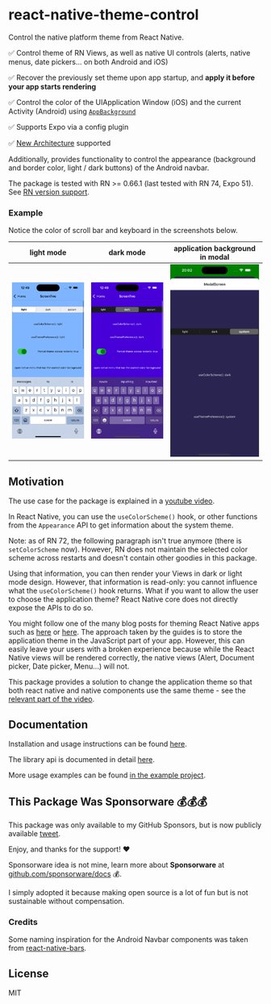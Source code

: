 # react-native-theme-control

Control the native platform theme from React Native.

✅ Control theme of RN Views, as well as native UI controls (alerts, native menus, date pickers... on both Android and iOS)

✅ Recover the previously set theme upon app startup, and **apply it before your app starts rendering**

✅ Control the color of the UIApplication Window (iOS) and the current Activity (Android) using [`AppBackground`](https://github.com/vonovak-org/react-native-theme-control/blob/main/docs/readme-internal.md#appbackground)

✅ Supports Expo via a config plugin

✅ [New Architecture](https://reactnative.dev/docs/the-new-architecture/landing-page) supported

Additionally, provides functionality to control the appearance (background and border color, light / dark buttons) of the Android navbar.

The package is tested with RN >= 0.66.1 (last tested with RN 74, Expo 51). See [RN version support](docs/install.md).

### Example

Notice the color of scroll bar and keyboard in the screenshots below.

| light mode                | dark mode               | application background in modal    |
| ------------------------- | ----------------------- |------------------------------------|
| ![light](./img/light.png) | ![dark](./img/dark.png) | ![app background](./img/modal.png) |

## Motivation

The use case for the package is explained in a [youtube video](https://youtu.be/NNYQj_T0Sf8).

In React Native, you can use the `useColorScheme()` hook, or other functions from the `Appearance` API to get information about the system theme.

Note: as of RN 72, the following paragraph isn't true anymore (there is `setColorScheme` now). However, RN does not maintain the selected color scheme across restarts and doesn't contain other goodies in this package.

Using that information, you can then render your Views in dark or light mode design. However, that information is read-only: you cannot influence what the `useColorScheme()` hook returns. What if you want to allow the user to choose the application theme? React Native core does not directly expose the APIs to do so.

You might follow one of the many blog posts for theming React Native apps such as [here](https://blog.logrocket.com/comprehensive-guide-dark-mode-react-native/#dark-mode-react-native-using-context-api) or [here](https://medium.com/@ratebseirawan/react-native-dark-mode-done-right-13f83b39a4ca). The approach taken by the guides is to store the application theme in the JavaScript part of your app. However, this can easily leave your users with a broken experience because while the React Native views will be rendered correctly, the native views (Alert, Document picker, Date picker, Menu...) will not.

This package provides a solution to change the application theme so that both react native and native components use the same theme - see the [relevant part of the video](https://youtu.be/NNYQj_T0Sf8?t=73).

## Documentation

Installation and usage instructions can be found [here](./docs/install.md).

The library api is documented in detail [here](./docs/readme-internal.md).

More usage examples can be found [in the example project](./example).

## This Package Was Sponsorware 💰💰💰

This package was only available to my GitHub Sponsors, but is now publicly available [tweet](https://twitter.com/vonovak/status/1671786982136004609).

Enjoy, and thanks for the support! ❤️

Sponsorware idea is not mine, learn more about **Sponsorware** at [github.com/sponsorware/docs](https://github.com/sponsorware/docs) 💰.

I simply adopted it because making open source is a lot of fun but is not sustainable without compensation.

### Credits

Some naming inspiration for the Android Navbar components was taken from [react-native-bars](https://github.com/zoontek/react-native-bars).

## License

MIT
